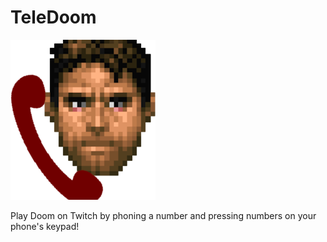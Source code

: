 # TeleDoom

![Logo](./teledoom.png)

Play Doom on Twitch by phoning a number and pressing numbers on your phone's keypad!
